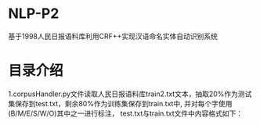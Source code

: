 # NLP-P2
基于1998人民日报语料库利用CRF++实现汉语命名实体自动识别系统

# 目录介绍
1.corpusHandler.py文件读取人民日报语料库train2.txt文本，抽取20%作为测试集保存到test.txt，剩余80%作为训练集保存到train.txt中, 并对每个字使用(B/M/E/S/W/O)其中之一进行标注，
  test.txt与train.txt文件中内容格式如下：
